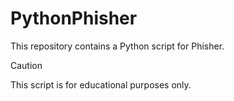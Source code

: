 # PythonPhisher

This repository contains a Python script for Phisher.

> [!CAUTION]
> This script is for educational purposes only.
